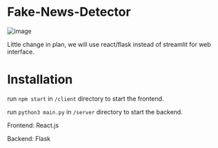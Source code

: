 # Fake-News-Detector

![image](https://user-images.githubusercontent.com/75296055/151944578-645eb620-e2a0-47f9-ad7c-c8a97156d37a.png)

Little change in plan, we will use react/flask instead of streamlit for web interface.

# Installation

run `npm start` in `/client` directory to start the frontend.

run `python3 main.py` in `/server` directory to start the backend.

Frontend: React.js

Backend: Flask
